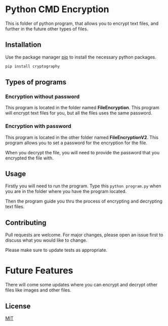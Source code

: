 # Python CMD Encryption

This is folder of python program, that allows you to encrypt text files, and further in the future other types of files.

## Installation

Use the package manager [pip](https://pip.pypa.io/en/stable/) to install the necessary python packages.

```bash
pip install cryptography
```

## Types of programs
### Encryption without password
This program is located in the folder named **FileEncryption**. This program will encrypt text files for you, but all the files uses the same password.

### Encryption with password
This program is located in the other folder named **FileEncryptionV2**. This program allows you to set a password for the encryption for the file.

When you decrypt the file, you will need to provide the password that you encrypted the file with.

## Usage
Firstly you will need to run the program. Type this `python program.py` when you are in the folder where you have the program located.

Then the program guide you thru the process of encrypting and decrypting text files.

## Contributing
Pull requests are welcome. For major changes, please open an issue first to discuss what you would like to change.

Please make sure to update tests as appropriate.

# Future Features
There will come some updates where you can encrypt and decrypt other files like images and other files.

## License
[MIT](https://choosealicense.com/licenses/mit/)
